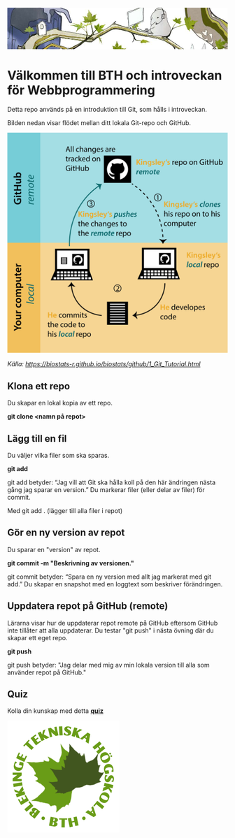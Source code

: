 ![dbwebbisar banner](./dbwebbisar.jpg)
# Välkommen till BTH och introveckan för Webbprogrammering 

Detta repo används på en introduktion till Git, som hålls i introveckan. 

Bilden nedan visar flödet mellan ditt lokala Git-repo och GitHub.

![git flow](./0_workflow_git.png)

<i>Källa: https://biostats-r.github.io/biostats/github/1_Git_Tutorial.html</i>

## Klona ett repo

Du skapar en lokal kopia av ett repo. 

**git clone <namn på repot>**

## Lägg till en fil

Du väljer vilka filer som ska sparas.

**git add <filnamn>**

git add betyder: “Jag vill att Git ska hålla koll på den här ändringen nästa gång jag sparar en version.”
Du markerar filer (eller delar av filer) för commit.

Med git add . (lägger till alla filer i repot)

## Gör en ny version av repot

Du sparar en "version" av repot.

**git commit -m "Beskrivning av versionen."**

git commit betyder: “Spara en ny version med allt jag markerat med git add.”
Du skapar en snapshot med en loggtext som beskriver förändringen.

## Uppdatera repot på GitHub (remote)

Lärarna visar hur de uppdaterar repot remote på GitHub eftersom GitHub inte tillåter att alla uppdaterar. Du testar "git push" i nästa övning där du skapar ett eget repo.

**git push**

git push betyder: "Jag delar med mig av min lokala version till alla som använder repot på GitHub."

## Quiz

Kolla din kunskap med detta [**quiz**](quiz.md)

![BTH dbwebb leaf](./bth-leaf.png)
